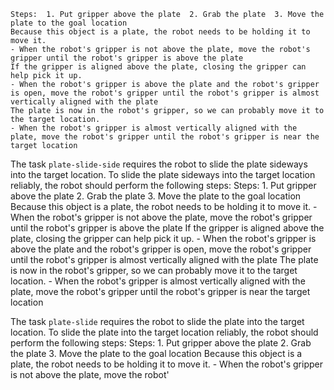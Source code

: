 
    Steps:  1. Put gripper above the plate  2. Grab the plate  3. Move the plate to the goal location
    Because this object is a plate, the robot needs to be holding it to move it.
    - When the robot's gripper is not above the plate, move the robot's gripper until the robot's gripper is above the plate
    If the gripper is aligned above the plate, closing the gripper can help pick it up.
    - When the robot's gripper is above the plate and the robot's gripper is open, move the robot's gripper until the robot's gripper is almost vertically aligned with the plate
    The plate is now in the robot's gripper, so we can probably move it to the target location.
    - When the robot's gripper is almost vertically aligned with the plate, move the robot's gripper until the robot's gripper is near the target location

The task `plate-slide-side` requires the robot to slide the plate sideways into the target location.
To slide the plate sideways into the target location reliably, the robot should perform the following steps:
    Steps:  1. Put gripper above the plate  2. Grab the plate  3. Move the plate to the goal location
    Because this object is a plate, the robot needs to be holding it to move it.
    - When the robot's gripper is not above the plate, move the robot's gripper until the robot's gripper is above the plate
    If the gripper is aligned above the plate, closing the gripper can help pick it up.
    - When the robot's gripper is above the plate and the robot's gripper is open, move the robot's gripper until the robot's gripper is almost vertically aligned with the plate
    The plate is now in the robot's gripper, so we can probably move it to the target location.
    - When the robot's gripper is almost vertically aligned with the plate, move the robot's gripper until the robot's gripper is near the target location

The task `plate-slide` requires the robot to slide the plate into the target location.
To slide the plate into the target location reliably, the robot should perform the following steps:
    Steps:  1. Put gripper above the plate  2. Grab the plate  3. Move the plate to the goal location
    Because this object is a plate, the robot needs to be holding it to move it.
    - When the robot's gripper is not above the plate, move the robot'